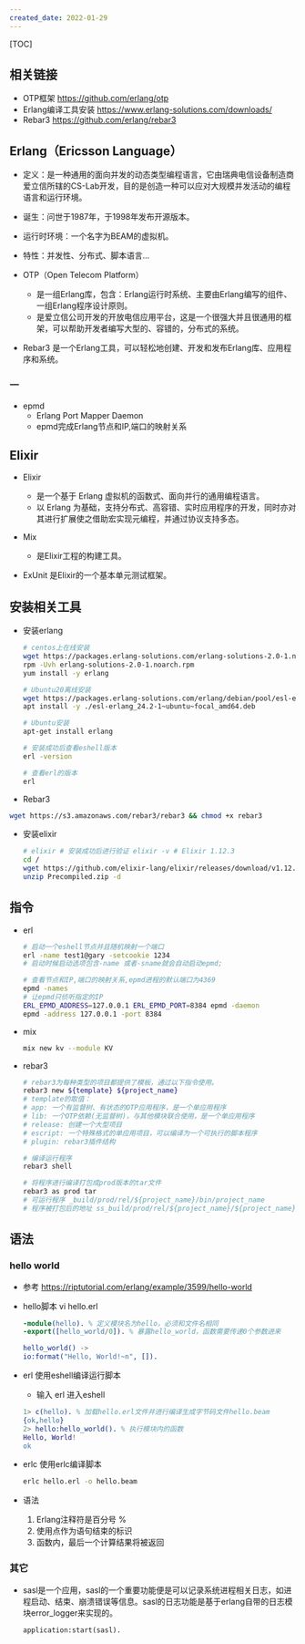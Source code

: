 ```yaml
---
created_date: 2022-01-29
---
```


[TOC]

## 相关链接

- OTP框架 https://github.com/erlang/otp
- Erlang编译工具安装 https://www.erlang-solutions.com/downloads/
- Rebar3 https://github.com/erlang/rebar3

## Erlang（Ericsson Language）

- 定义：是一种通用的面向并发的动态类型编程语言，它由瑞典电信设备制造商爱立信所辖的CS-Lab开发，目的是创造一种可以应对大规模并发活动的编程语言和运行环境。

- 诞生：问世于1987年，于1998年发布开源版本。

- 运行时环境：一个名字为BEAM的虚拟机。

- 特性：并发性、分布式、脚本语言...

- OTP（Open Telecom Platform）

  - 是一组Erlang库，包含：Erlang运行时系统、主要由Erlang编写的组件、一组Erlang程序设计原则。
  - 是爱立信公司开发的开放电信应用平台，这是一个很强大并且很通用的框架，可以帮助开发者编写大型的、容错的，分布式的系统。

- Rebar3 是一个Erlang工具，可以轻松地创建、开发和发布Erlang库、应用程序和系统。

### 一

- epmd
  - Erlang Port Mapper Daemon
  - epmd完成Erlang节点和IP,端口的映射关系

## Elixir

- Elixir

  - 是一个基于 Erlang 虚拟机的函数式、面向并行的通用编程语言。
  - 以 Erlang 为基础，支持分布式、高容错、实时应用程序的开发，同时亦对其进行扩展使之借助宏实现元编程，并通过协议支持多态。

- Mix

  - 是Elixir工程的构建工具。

- ExUnit 是Elixir的一个基本单元测试框架。

## 安装相关工具

- 安装erlang

  ```bash
  # centos上在线安装
  wget https://packages.erlang-solutions.com/erlang-solutions-2.0-1.noarch.rpm
  rpm -Uvh erlang-solutions-2.0-1.noarch.rpm
  yum install -y erlang

  # Ubuntu20离线安装
  wget https://packages.erlang-solutions.com/erlang/debian/pool/esl-erlang_24.2-1~ubuntu~focal_amd64.deb
  apt install -y ./esl-erlang_24.2-1~ubuntu~focal_amd64.deb

  # Ubuntu安装
  apt-get install erlang

  # 安装成功后查看eshell版本
  erl -version

  # 查看erl的版本
  erl
  ```

- Rebar3

```bash
wget https://s3.amazonaws.com/rebar3/rebar3 && chmod +x rebar3
```

- 安装elixir
  ```bash
  # elixir # 安装成功后进行验证 elixir -v # Elixir 1.12.3
  cd /
  wget https://github.com/elixir-lang/elixir/releases/download/v1.12.3/Precompiled.zip
  unzip Precompiled.zip -d
  ```

## 指令

- erl

  ```bash
  # 启动一个eshell节点并且随机映射一个端口
  erl -name test1@gary -setcookie 1234
  # 启动时候启动选项包含-name 或者-sname就会自动启动epmd;

  # 查看节点和IP,端口的映射关系,epmd进程的默认端口为4369
  epmd -names
  # 让epmd只侦听指定的IP   
  ERL_EPMD_ADDRESS=127.0.0.1 ERL_EPMD_PORT=8384 epmd -daemon
  epmd -address 127.0.0.1 -port 8384
  ```

- mix

  ```bash
  mix new kv --module KV
  ```

- rebar3

  ```bash
  # rebar3为每种类型的项目都提供了模板，通过以下指令使用。
  rebar3 new ${template} ${project_name}
  # template的取值：
  # app: 一个有监督树、有状态的OTP应用程序，是一个单应用程序
  # lib: 一个OTP依赖(无监督树)，与其他模块联合使用，是一个单应用程序
  # release: 创建一个大型项目
  # escript: 一个特殊格式的单应用项目，可以编译为一个可执行的脚本程序
  # plugin: rebar3插件结构

  # 编译运行程序
  rebar3 shell

  # 将程序进行编译打包成prod版本的tar文件
  rebar3 as prod tar
  # 可运行程序 _build/prod/rel/${project_name}/bin/project_name
  # 程序被打包后的地址 ss_build/prod/rel/${project_name}/${project_name}-0.1.0.tar.gz
  ```

## 语法

### hello world

- 参考 https://riptutorial.com/erlang/example/3599/hello-world

- hello脚本 vi hello.erl

  ```erlang
  -module(hello). % 定义模块名为hello，必须和文件名相同
  -export([hello_world/0]). % 暴露hello_world，函数需要传递0个参数进来

  hello_world() ->
  io:format("Hello, World!~n", []).
  ```

- erl 使用eshell编译运行脚本

  - 输入 erl 进入eshell

  ```erlang
  1> c(hello). % 加载hello.erl文件并进行编译生成字节码文件hello.beam
  {ok,hello}
  2> hello:hello_world(). % 执行模块内的函数
  Hello, World!
  ok
  ```

- erlc 使用erlc编译脚本

  ```bash
  erlc hello.erl -o hello.beam
  ```

- 语法

  1. Erlang注释符是百分号 %
  2. 使用点作为语句结束的标识
  3. 函数内，最后一个计算结果将被返回

### 其它

- sasl是一个应用，sasl的一个重要功能便是可以记录系统进程相关日志，如进程启动、结束、崩溃错误等信息。sasl的日志功能是基于erlang自带的日志模块error_logger来实现的。
  ```eshell
  application:start(sasl).
  ```
